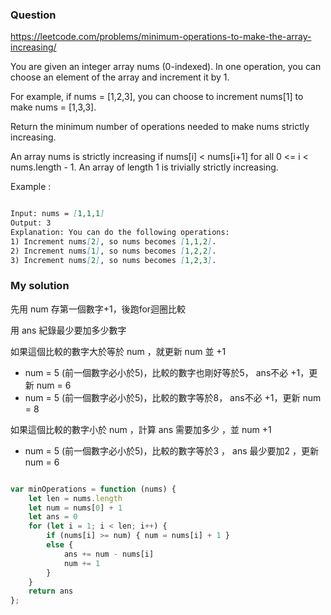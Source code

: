 ### Question

https://leetcode.com/problems/minimum-operations-to-make-the-array-increasing/

You are given an integer array nums (0-indexed). In one operation, you can choose an element of the array and increment it by 1.

For example, if nums = [1,2,3], you can choose to increment nums[1] to make nums = [1,3,3].

Return the minimum number of operations needed to make nums strictly increasing.

An array nums is strictly increasing if nums[i] < nums[i+1] for all 0 <= i < nums.length - 1. An array of length 1 is trivially strictly increasing.

Example :

```md

Input: nums = [1,1,1]
Output: 3
Explanation: You can do the following operations:
1) Increment nums[2], so nums becomes [1,1,2].
2) Increment nums[1], so nums becomes [1,2,2].
3) Increment nums[2], so nums becomes [1,2,3].

```

### My solution

先用 num 存第一個數字+1，後跑for迴圈比較

用 ans 紀錄最少要加多少數字

如果這個比較的數字大於等於 num ，就更新 num 並 +1

* num = 5 (前一個數字必小於5)，比較的數字也剛好等於5， ans不必 +1，更新 num = 6
* num = 5 (前一個數字必小於5)，比較的數字等於8， ans不必 +1，更新 num = 8

如果這個比較的數字小於 num ，計算 ans 需要加多少 ，並 num +1

* num = 5 (前一個數字必小於5)，比較的數字等於3 ， ans 最少要加2 ，更新 num = 6


```js

var minOperations = function (nums) {
    let len = nums.length
    let num = nums[0] + 1
    let ans = 0
    for (let i = 1; i < len; i++) {
        if (nums[i] >= num) { num = nums[i] + 1 }
        else {
            ans += num - nums[i]
            num += 1
        }
    }
    return ans
};

```
